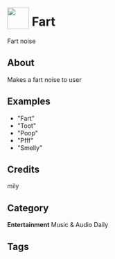 # <img src="https://raw.githack.com/FortAwesome/Font-Awesome/master/svgs/solid/wind.svg" card_color="#5A200C" width="50" height="50" style="vertical-align:bottom"/> Fart
Fart noise

## About
Makes a fart noise to user

## Examples
* "Fart"
* "Toot"
* "Poop"
* "Pfff"
* "Smelly"

## Credits
mily

## Category
**Entertainment**
Music & Audio
Daily

## Tags

